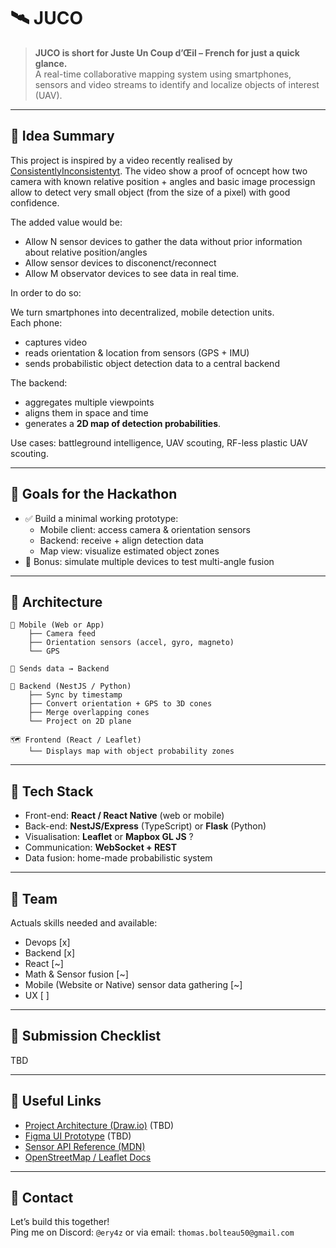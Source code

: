 # 🛰️ JUCO

> **JUCO is short for Juste Un Coup d’Œil – French for just a quick glance.**  
> A real-time collaborative mapping system using smartphones, sensors and video streams to identify and localize objects of interest (UAV).

---

## 🧠 Idea Summary

This project is inspired by a video recently realised by [ConsistentlyInconsistentyt](https://www.youtube.com/watch?v=m-b51C82-UE&pp=0gcJCX4JAYcqIYzv). The video show a proof of ocncept how two camera with known relative position + angles and basic image processign allow to detect very small object (from the size of a pixel) with good confidence.

The added value would be:
- Allow N sensor devices to gather the data without prior information about relative position/angles
- Allow sensor devices to disconenct/reconnect
- Allow M observator devices to see data in real time.

In order to do so:

We turn smartphones into decentralized, mobile detection units.  
Each phone:
- captures video
- reads orientation & location from sensors (GPS + IMU)
- sends probabilistic object detection data to a central backend

The backend:
- aggregates multiple viewpoints
- aligns them in space and time
- generates a **2D map of detection probabilities**.

Use cases: battleground intelligence, UAV scouting, RF-less plastic UAV scouting.

---

## 🎯 Goals for the Hackathon

- ✅ Build a minimal working prototype:
  - Mobile client: access camera & orientation sensors
  - Backend: receive + align detection data
  - Map view: visualize estimated object zones
- 🧪 Bonus: simulate multiple devices to test multi-angle fusion

---

## 📐 Architecture

```
📱 Mobile (Web or App) 
    ├── Camera feed 
    ├── Orientation sensors (accel, gyro, magneto) 
    └── GPS

📡 Sends data → Backend

🧠 Backend (NestJS / Python) 
    ├── Sync by timestamp 
    ├── Convert orientation + GPS to 3D cones 
    ├── Merge overlapping cones 
    └── Project on 2D plane

🗺️ Frontend (React / Leaflet) 
    └── Displays map with object probability zones
```


<!-- *(➡️ Tu peux ajouter ici un joli schéma SVG ou image)* -->

<!-- ---

## 🧩 Modules

| Module | Stack | Owner | Status |
|--------|-------|--------|--------|
| 📱 Sensor & Camera Capture | Web APIs / React Native | TBD | ⚪ Not started |
| 📤 Data Sender | WebSocket / HTTP | You | 🟢 Boilerplate ready |
| 🧠 Data Fusion | Python or TS | You | ⚪ To define |
| 🗺️ Map View | Leaflet / Mapbox | TBD | ⚪ Not started |
| 🎯 Mock Detection | ML / Mocking | Pote ML ? | ⚪ Optional | -->

---

## 🧪 Tech Stack

- Front-end: **React / React Native** (web or mobile)
- Back-end: **NestJS/Express** (TypeScript) or **Flask** (Python)
- Visualisation: **Leaflet** or **Mapbox GL JS** ?
- Communication: **WebSocket + REST**
- Data fusion: home-made probabilistic system

---

## 👥 Team

Actuals skills needed and available:
- Devops [x]
- Backend [x]
- React [~]
- Math & Sensor fusion [~]
- Mobile (Website or Native) sensor data gathering [~]
- UX [ ]


---

## 🎁 Submission Checklist

TBD

---

## 📎 Useful Links

- [Project Architecture (Draw.io)](#) (TBD)
- [Figma UI Prototype](#) (TBD)
- [Sensor API Reference (MDN)](https://developer.mozilla.org/en-US/docs/Web/API/DeviceOrientationEvent) 
- [OpenStreetMap / Leaflet Docs](https://leafletjs.com/)

---

## 💬 Contact

Let’s build this together!  
Ping me on Discord: `@ery4z` or via email: `thomas.bolteau50@gmail.com`
